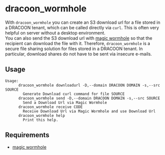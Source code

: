 # dracoon_wormhole
With `dracoon_wormhole` you can create an S3 download url for a file stored in a DRACOON tenant, which can be called directly via `curl`. This is often very helpful on server without a desktop environment. <br />
You can also send the S3 download url with [magic wormhole](https://magic-wormhole.readthedocs.io/en/latest/) so that the recipient can download the file with it. Therefore, `dracoon_wormhole` is a secure file sharing solution for files stored in a DRACOON tenant. In particular, download shares do not have to be sent via insecure e-mails.
## Usage
```
Usage:
      dracoon_wormhole downloadurl -D,--domain DRACOON DOMAIN -s,--src SOURCE
        Generate Download curl command for file SOURCE
      dracoon_wormhole send -D,--domain DRACOON DOMAIN -s,--src SOURCE
        Send a Download Url via Magic Wormhole
      dracoon_wormhole receive CODE
        Receive Download Url via Magic Wormhole and use Download Url
      dracoon_wormhole help
        Print this help.
```
## Requirements
- [magic wormhole](https://github.com/magic-wormhole/magic-wormhole)

